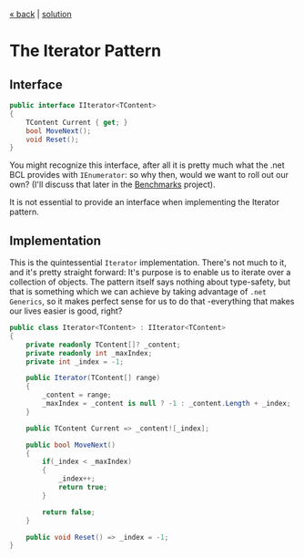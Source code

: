[« back](../README.md#do-you-need-to-know-how-to-implement-design-patterns) | [solution](./)
# The Iterator Pattern

## Interface
```CS
public interface IIterator<TContent>
{
    TContent Current { get; }
    bool MoveNext();
    void Reset();
}
```
You might recognize this interface, after all it is pretty much what the .net BCL provides with `IEnumerator`: so why then, would we want to roll out our own? (I'll discuss that later in the [Benchmarks](../Benchmarks/README.md) project).

It is not essential to provide an interface when implementing the Iterator pattern.

## Implementation
This is the quintessential `Iterator` implementation. There's not much to it, and it's pretty straight forward: It's purpose is to enable us to iterate over a collection of objects. The pattern itself says nothing about type-safety, but that is something which we can achieve by taking advantage of `.net Generics`, so it makes perfect sense for us to do that -everything that makes our lives easier is good, right?

```CS
public class Iterator<TContent> : IIterator<TContent>
{
    private readonly TContent[]? _content;
    private readonly int _maxIndex;
    private int _index = -1;

    public Iterator(TContent[] range)
    {
        _content = range;
        _maxIndex = _content is null ? -1 : _content.Length + _index;
    }

    public TContent Current => _content![_index];

    public bool MoveNext()
    {
        if(_index < _maxIndex)
        {
            _index++;
            return true;
        }

        return false;
    }

    public void Reset() => _index = -1;
}
```